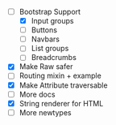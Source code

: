 - [ ] Bootstrap Support 
  - [x] Input groups
  - [ ] Buttons
  - [ ] Navbars
  - [ ] List groups
  - [ ] Breadcrumbs
- [x] Make Raw safer
- [ ] Routing mixin + example
- [x] Make Attribute traversable
- [ ] More docs
- [x] String renderer for HTML
- [ ] More newtypes